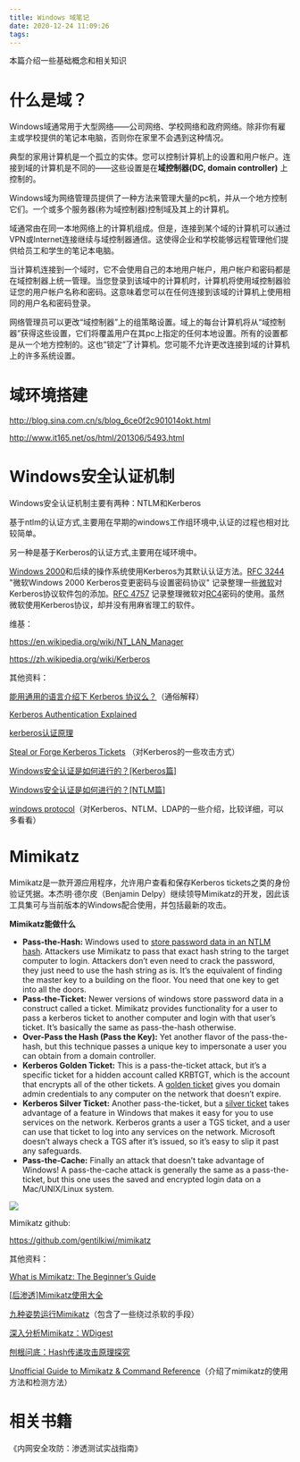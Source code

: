 ```yaml
---
title: Windows 域笔记
date: 2020-12-24 11:09:26
tags:
---
```


本篇介绍一些基础概念和相关知识

<!-- more -->

# 什么是域？

Windows域通常用于大型网络——公司网络、学校网络和政府网络。除非你有雇主或学校提供的笔记本电脑，否则你在家里不会遇到这种情况。

典型的家用计算机是一个孤立的实体。您可以控制计算机上的设置和用户帐户。连接到域的计算机是不同的——这些设置是在**域控制器(DC, domain controller)** 上控制的。

Windows域为网络管理员提供了一种方法来管理大量的pc机，并从一个地方控制它们。一个或多个服务器(称为域控制器)控制域及其上的计算机。

域通常由在同一本地网络上的计算机组成。但是，连接到某个域的计算机可以通过VPN或Internet连接继续与域控制器通信。这使得企业和学校能够远程管理他们提供给员工和学生的笔记本电脑。

当计算机连接到一个域时，它不会使用自己的本地用户帐户，用户帐户和密码都是在域控制器上统一管理。当您登录到该域中的计算机时，计算机将使用域控制器验证您的用户帐户名称和密码。这意味着您可以在任何连接到该域的计算机上使用相同的用户名和密码登录。

网络管理员可以更改“域控制器”上的组策略设置。域上的每台计算机将从“域控制器”获得这些设置，它们将覆盖用户在其pc上指定的任何本地设置。所有的设置都是从一个地方控制的。这也“锁定”了计算机。您可能不允许更改连接到域的计算机上的许多系统设置。



# 域环境搭建

http://blog.sina.com.cn/s/blog_6ce0f2c901014okt.html

http://www.it165.net/os/html/201306/5493.html



# Windows安全认证机制

Windows安全认证机制主要有两种：NTLM和Kerberos

基于ntlm的认证方式,主要用在早期的windows工作组环境中,认证的过程也相对比较简单。

另一种是基于Kerberos的认证方式,主要用在域环境中。

[Windows 2000](https://zh.wikipedia.org/wiki/Windows_2000)和后续的操作系统使用Kerberos为其默认认证方法。[RFC 3244](https://tools.ietf.org/html/rfc3244) "微软Windows 2000 Kerberos变更密码与设置密码协议" 记录整理一些[微软](https://zh.wikipedia.org/wiki/微软)对Kerberos协议软件包的添加。[RFC 4757](https://tools.ietf.org/html/rfc4757) 记录整理微软对[RC4](https://zh.wikipedia.org/wiki/RC4)密码的使用。虽然微软使用Kerberos协议，却并没有用麻省理工的软件。

维基：

https://en.wikipedia.org/wiki/NT_LAN_Manager

https://zh.wikipedia.org/wiki/Kerberos

其他资料：

[能用通用的语言介绍下 Kerberos 协议么？](https://www.zhihu.com/question/22177404)（通俗解释）

[Kerberos Authentication Explained](https://www.varonis.com/blog/kerberos-authentication-explained/)

[kerberos认证原理](https://blog.csdn.net/wulantian/article/details/42418231)

[Steal or Forge Kerberos Tickets](https://attack.mitre.org/techniques/T1558/) （对Kerberos的一些攻击方式）

[Windows安全认证是如何进行的？[Kerberos篇]](https://www.cnblogs.com/artech/archive/2011/01/24/kerberos.html)

[Windows安全认证是如何进行的？[NTLM篇]](https://www.cnblogs.com/artech/archive/2011/01/25/NTLM.html)

[windows protocol](https://daiker.gitbook.io/windows-protocol/)（对Kerberos、NTLM、LDAP的一些介绍，比较详细，可以多看看）



# Mimikatz

Mimikatz是一款开源应用程序，允许用户查看和保存Kerberos tickets之类的身份验证凭据。本杰明·德尔皮（Benjamin Delpy）继续领导Mimikatz的开发，因此该工具集可与当前版本的Windows配合使用，并包括最新的攻击。

**Mimikatz能做什么**

- **Pass-the-Hash:** Windows used to [store password data in an NTLM hash](https://www.varonis.com/blog/windows-10-authentication-the-end-of-pass-the-hash/). Attackers use Mimikatz to pass that exact hash string to the target computer to login. Attackers don’t even need to crack the password, they just need to use the hash string as is. It’s the equivalent of finding the master key to a building on the floor. You need that one key to get into all the doors.
- **Pass-the-Ticket:** Newer versions of windows store password data in a construct called a ticket.  Mimikatz provides functionality for a user to pass a kerberos ticket to another computer and login with that user’s ticket. It’s basically the same as pass-the-hash otherwise.
- **Over-Pass the Hash (Pass the Key):** Yet another flavor of the pass-the-hash, but this technique passes a unique key to impersonate a user you can obtain from a domain controller.
- **Kerberos Golden Ticket:** This is a pass-the-ticket attack, but it’s a specific ticket for a hidden account called KRBTGT, which is the account that encrypts all of the other tickets. A [golden ticket](https://www.varonis.com/blog/kerberos-how-to-stop-golden-tickets/) gives you domain admin credentials to any computer on the network that doesn’t expire.
- **Kerberos Silver Ticket:** Another pass-the-ticket, but a [silver ticket](https://www.varonis.com/blog/kerberos-attack-silver-ticket/) takes advantage of a feature in Windows that makes it easy for you to use services on the network. Kerberos grants a user a TGS ticket, and a user can use that ticket to log into any services on the network. Microsoft doesn’t always check a TGS after it’s issued, so it’s easy to slip it past any safeguards.
- **Pass-the-Cache:** Finally an attack that doesn’t take advantage of Windows! A pass-the-cache attack is generally the same as a pass-the-ticket, but this one uses the saved and encrypted login data on a Mac/UNIX/Linux system.

![](https://blogvaronis2.wpengine.com/wp-content/uploads/2018/12/what-can-mimikatz-do@2x-1-960x669.png)

Mimikatz github: 

https://github.com/gentilkiwi/mimikatz

其他资料：

[What is Mimikatz: The Beginner’s Guide](https://www.varonis.com/blog/what-is-mimikatz/)

[[后渗透]Mimikatz使用大全](https://www.cnblogs.com/-mo-/p/11890232.html)

[九种姿势运行Mimikatz](https://www.freebuf.com/articles/web/176796.html)（包含了一些绕过杀软的手段）

[深入分析Mimikatz：WDigest](https://www.anquanke.com/post/id/180126)

[刨根问底：Hash传递攻击原理探究](https://www.freebuf.com/articles/terminal/80186.html)

[Unofficial Guide to Mimikatz & Command Reference](https://adsecurity.org/?page_id=1821)（介绍了mimikatz的使用方法和检测方法）



# 相关书籍

《内网安全攻防：渗透测试实战指南》